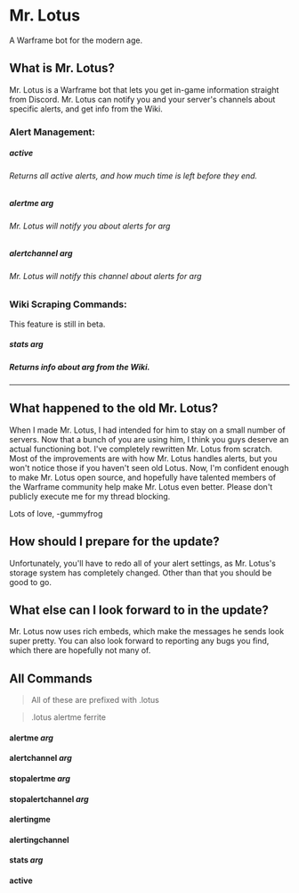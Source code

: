 # Mr. Lotus
A Warframe bot for the modern age.


## What is Mr. Lotus?
Mr. Lotus is a Warframe bot that lets you get in-game information straight from Discord.
Mr. Lotus can notify you and your server's channels about specific alerts, and get info from the Wiki.

### Alert Management: 

##### active
###### Returns all active alerts, and how much time is left before they end.
  
  
##### alertme _arg_
###### Mr. Lotus will notify you about alerts for _arg_
  
  
##### alertchannel _arg_
###### Mr. Lotus will notify this channel about alerts for _arg_
  
### Wiki Scraping Commands:
This feature is still in beta.

##### stats _arg_
##### Returns info about _arg_ from the Wiki.

---
  
## What happened to the old Mr. Lotus?

When I made Mr. Lotus, I had intended for him to stay on a small number of servers. Now that a bunch of you are using him, I think you guys deserve an actual functioning bot. I've completely rewritten Mr. Lotus from scratch. 
Most of the improvements are with how Mr. Lotus handles alerts, but you won't notice those if you haven't seen old Lotus. 
Now, I'm confident enough to make Mr. Lotus open source, and hopefully have talented members of the Warframe community help make Mr. Lotus even better. Please don't publicly execute me for my thread blocking.

Lots of love,
-gummyfrog

## How should I prepare for the update?

Unfortunately, you'll have to redo all of your alert settings, as Mr. Lotus's storage system has completely changed.
Other than that you should be good to go.

## What else can I look forward to in the update?

Mr. Lotus now uses rich embeds, which make the messages he sends look super pretty.
You can also look forward to reporting any bugs you find, which there are hopefully not many of.


## All Commands

> All of these are prefixed with .lotus 

> .lotus alertme ferrite

#### alertme _arg_
#### alertchannel _arg_

#### stopalertme _arg_
#### stopalertchannel _arg_

#### alertingme
#### alertingchannel

#### stats _arg_
#### active
